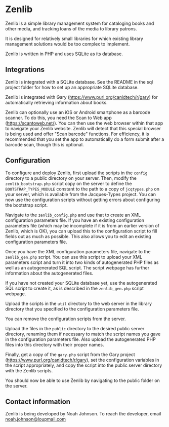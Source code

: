 # Zenlib

Zenlib is a simple library management system for cataloging books and other media, and tracking loans of the media to library patrons.

It is designed for relatively small libraries for which existing library management solutions would be too complex to implement.

Zenlib is written in PHP and uses SQLite as its database.

## Integrations

Zenlib is integrated with a SQLite database.  See the README in the sql project folder for how to set up an appropriate SQLite database.

Zenlib is integrated with Gary (https://www.purl.org/canidtech/r/gary) for automatically retrieving information about books.

Zenlib can optionally use an iOS or Android smartphone as a barcode scanner.  To do this, you need the Scan to Web app (https://scantoweb.net/).  You can then use the web browser within that app to navigate your Zenlib website.  Zenlib will detect that this special browser is being used and offer "Scan barcode" functions.  For efficiency, it is recommended that you set the app to automatically do a form submit after a barcode scan, though this is optional.

## Configuration

To configure and deploy Zenlib, first upload the scripts in the `config` directory to a public directory on your server.  Then, modify the `zenlib_bootstrap.php` script copy on the server to define the `BOOTSTRAP_TYPES_MODULE` constant to the path to a copy of `jcqtypes.php` on your server, which is available from the Jacques-Types project.  You can now use the configuration scripts without getting errors about configuring the bootstrap script.

Navigate to the `zenlib_config.php` and use that to create an XML configuration parameters file.  If you have an existing configuration parameters file (which may be incomplete if it is from an earlier version of Zenlib, which is OK), you can upload this to the configuration script to fill fields out as much as possible.  This also allows you to edit an existing configuration parameters file.

Once you have the XML configuration parameters file, navigate to the `zenlib_gen.php` script.  You can use this script to upload your XML parameters script and turn it into two kinds of autogenerated PHP files as well as an autogenerated SQL script.  The script webpage has further information about the autogenerated files.

If you have not created your SQLite database yet, use the autogenerated SQL script to create it, as is described in the `zenlib_gen.php` script webpage.

Upload the scripts in the `util` directory to the web server in the library directory that you specified to the configuration parameters file.

You can remove the configuration scripts from the server.  

Upload the files in the `public` directory to the desired public server directory, renaming them if necessary to match the script names you gave in the configuration parameters file.  Also upload the autogenerated PHP files into this directory with their proper names.

Finally, get a copy of the `gary.php` script from the Gary project (https://www.purl.org/canidtech/r/gary), set the configuration variables in the script appropriately, and copy the script into the public server directory with the Zenlib scripts.

You should now be able to use Zenlib by navigating to the public folder on the server.

## Contact information

Zenlib is being developed by Noah Johnson.  To reach the developer, email noah.johnson@loupmail.com
